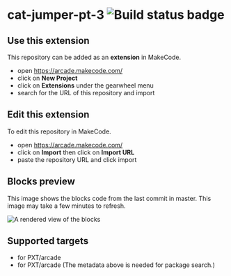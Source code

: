 # cat-jumper-pt-3 ![Build status badge](https://github.com/bensiuuuuu/cat-jumper-pt-3/workflows/MakeCode/badge.svg)



## Use this extension

This repository can be added as an **extension** in MakeCode.

* open https://arcade.makecode.com/
* click on **New Project**
* click on **Extensions** under the gearwheel menu
* search for the URL of this repository and import

## Edit this extension

To edit this repository in MakeCode.

* open https://arcade.makecode.com/
* click on **Import** then click on **Import URL**
* paste the repository URL and click import

## Blocks preview

This image shows the blocks code from the last commit in master.
This image may take a few minutes to refresh.

![A rendered view of the blocks](https://github.com/bensiuuuuu/cat-jumper-pt-3/raw/master/.makecode/blocks.png)

## Supported targets

* for PXT/arcade
* for PXT/arcade
(The metadata above is needed for package search.)

